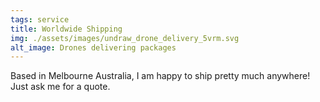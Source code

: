 ```yaml
---
tags: service
title: Worldwide Shipping
img: ./assets/images/undraw_drone_delivery_5vrm.svg
alt_image: Drones delivering packages
---
```

Based in Melbourne Australia, I am happy to ship pretty much anywhere! Just ask me for a quote.
